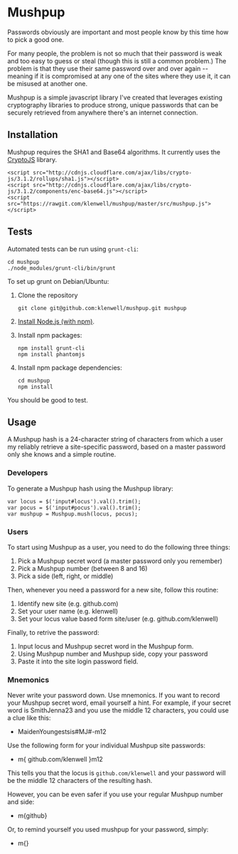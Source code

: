 # Mushpup

Passwords obviously are important and most people know by this time how to pick a good one.

For many people, the problem is not so much that their password is weak and too easy
to guess or steal (though this is still a common problem.) The problem is that they
use their same password over and over again -- meaning if it is compromised at any
one of the sites where they use it, it can be misused at another one.

Mushpup is a simple javascript library I've created that leverages existing cryptography
libraries to produce strong, unique passwords that can be securely retrieved from anywhere
there's an internet connection.


## Installation

Mushpup requires the SHA1 and Base64 algorithms. It currently uses the
[CryptoJS](https://code.google.com/p/crypto-js/) library.

    <script src="http://cdnjs.cloudflare.com/ajax/libs/crypto-js/3.1.2/rollups/sha1.js"></script>
    <script src="http://cdnjs.cloudflare.com/ajax/libs/crypto-js/3.1.2/components/enc-base64.js"></script>
    <script src="https://rawgit.com/klenwell/mushpup/master/src/mushpup.js"></script>


## Tests
Automated tests can be run using `grunt-cli`:

    cd mushpup
    ./node_modules/grunt-cli/bin/grunt

To set up grunt on Debian/Ubuntu:

1. Clone the repository

    ```
    git clone git@github.com:klenwell/mushpup.git mushpup
    ```

2. [Install Node.js (with npm)](https://github.com/joyent/node/wiki/Installing-Node.js-via-package-manager).
3. Install npm packages:

    ```
    npm install grunt-cli
    npm install phantomjs
    ```

4. Install npm package dependencies:

    ```
    cd mushpup
    npm install
    ```

You should be good to test.


## Usage

A Mushpup hash is a 24-character string of characters from which a user my reliably retrieve
a site-specific password, based on a master password only she knows and a simple routine.

### Developers
To generate a Mushpup hash using the Mushpup library:

    var locus = $('input#locus').val().trim();
    var pocus = $('input#pocus').val().trim();
    var mushpup = Mushpup.mush(locus, pocus);

### Users
To start using Mushpup as a user, you need to do the following three things:

1. Pick a Mushpup secret word (a master password only you remember)
2. Pick a Mushpup number (between 8 and 16)
3. Pick a side (left, right, or middle)

Then, whenever you need a password for a new site, follow this routine:

1. Identify new site (e.g. github.com)
2. Set your user name (e.g. klenwell)
3. Set your locus value based form site/user (e.g. github.com/klenwell)

Finally, to retrive the password:

1. Input locus and Mushpup secret word in the Mushpup form.
2. Using Mushpup number and Mushpup side, copy your password
3. Paste it into the site login password field.

### Mnemonics
Never write your password down. Use mnemonics. If you want to record your Mushpup secret word,
email yourself a hint. For example, if your secret word is SmithJenna23 and you use the middle
12 characters, you could use a clue like this:

- MaidenYoungestsis#MJ#-m12

Use the following form for your individual Mushpup site passwords:

- m{ github.com/klenwell }m12

This tells you that the locus is `github.com/klenwell` and your password will be the middle
12 characters of the resulting hash.

However, you can be even safer if you use your regular Mushpup number and side:

- m{github}

Or, to remind yourself you used mushpup for your password, simply:

- m{}
